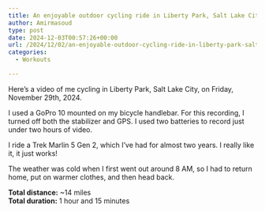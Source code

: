 ```yaml
---
title: An enjoyable outdoor cycling ride in Liberty Park, Salt Lake City
author: Amirmasoud
type: post
date: 2024-12-03T00:57:26+00:00
url: /2024/12/02/an-enjoyable-outdoor-cycling-ride-in-liberty-park-salt-lake-city/
categories:
  - Workouts

---
```



Here’s a video of me cycling in Liberty Park, Salt Lake City, on Friday, November 29th, 2024.

I used a GoPro 10 mounted on my bicycle handlebar. For this recording, I turned off both the stabilizer and GPS. I used two batteries to record just under two hours of video.

I ride a Trek Marlin 5 Gen 2, which I’ve had for almost two years. I really like it, it just works!

The weather was cold when I first went out around 8 AM, so I had to return home, put on warmer clothes, and then head back.

**Total distance:** ~14 miles  
**Total duration:** 1 hour and 15 minutes<figure class="wp-block-embed is-type-video is-provider-youtube wp-block-embed-youtube wp-embed-aspect-16-9 wp-has-aspect-ratio">

<div class="wp-block-embed__wrapper">
</div></figure>